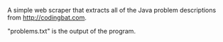 A simple web scraper that extracts all of the Java problem descriptions from
http://codingbat.com.

"problems.txt" is the output of the program.
